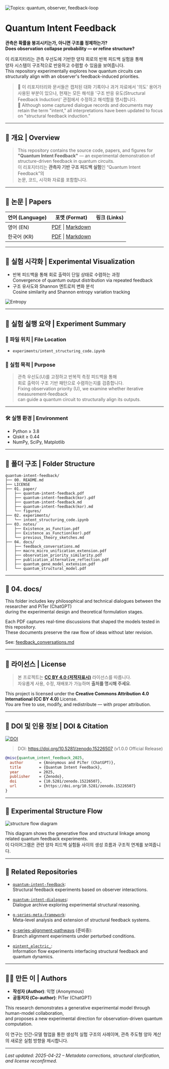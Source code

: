 ![Topics: quantum, observer, feedback-loop](https://img.shields.io/badge/topics-quantum%2C%20observer%2C%20feedback--loop-blue)

# Quantum Intent Feedback  
**관측은 확률을 붕괴시키는가, 아니면 구조를 정제하는가?**  
**Does observation collapse probability — or refine structure?**

이 리포지터리는 관측 우선도에 기반한 양자 회로의 반복 피드백 실험을 통해  
양자 시스템이 구조적으로 반응하고 수렴할 수 있음을 보여줍니다.  
This repository experimentally explores how quantum circuits can structurally align with an observer's feedback-induced priorities.

> 📎 이 리포지터리와 문서들은 캡처된 대화 기록이나 과거 자료에서 '의도' 용어가 사용된 부분이 있으나, 현재는 모든 해석을 '구조 반응 유도(Structural Feedback Induction)' 관점에서 수정하고 해석함을 명시합니다.  
> 📎 Although some captured dialogue records and documents may retain the term "intent," all interpretations have been updated to focus on "structural feedback induction."

---

## 📘 개요 | Overview

> This repository contains the source code, papers, and figures for  
> **"Quantum Intent Feedback"** — an experimental demonstration of structure-driven feedback in quantum circuits.  
> 이 리포지터리는 **관측자 기반 구조 피드백 실험**인 “Quantum Intent Feedback”의  
> 논문, 코드, 시각화 자료를 포함합니다.

---

## 📄 논문 | Papers

| 언어 (Language) | 포맷 (Format) | 링크 (Links) |
|------------------|----------------|----------------|
| 영어 (EN) | [PDF](01.%20paper/quantum-intent-feedback.pdf) \| [Markdown](01.%20paper/quantum-intent-feedback.md) |
| 한국어 (KR) | [PDF](01.%20paper/quantum-intent-feedback(kor).pdf) \| [Markdown](01.%20paper/quantum-intent-feedback(kor).md) |

---

## 🧪 실험 시각화 | Experimental Visualization

- 반복 피드백을 통해 회로 출력이 단일 상태로 수렴하는 과정  
  Convergence of quantum output distribution via repeated feedback  
- 구조 유사도와 Shannon 엔트로피 변화 분석  
  Cosine similarity and Shannon entropy variation tracking  

![Entropy](/01.%20paper/figures/entropy_similarity_plot_english.png)

---

## 🧪 실험 실행 요약 | Experiment Summary

### 📁 파일 위치 | File Location
- `experiments/intent_structuring_code.ipynb`

### 🧭 실험 목적 | Purpose
> 관측 우선도(U)를 고정하고 반복적 측정 피드백을 통해  
> 회로 출력이 구조 기반 패턴으로 수렴하는지를 검증합니다.  
> Fixing observation priority (U), we examine whether iterative measurement-feedback  
> can guide a quantum circuit to structurally align its outputs.

---

### 🛠️ 실행 환경 | Environment
- Python ≥ 3.8  
- Qiskit ≥ 0.44  
- NumPy, SciPy, Matplotlib

---

## 📂 폴더 구조 | Folder Structure

```
quantum-intent-feedback/
├── 00. README.md
├── LICENSE
├── 01. paper/
│   ├── quantum-intent-feedback.pdf
│   ├── quantum-intent-feedback(kor).pdf
│   ├── quantum-intent-feedback.md
│   ├── quantum-intent-feedback(kor).md
│   └── figures/
├── 02. experiments/
│   └── intent_structuring_code.ipynb
├── 03. notes/
│   ├── Existence_as_Function.pdf
│   ├── Existence_as_Function(kor).pdf
│   └── previous_theory_sketches.md
├── 04. docs/
│   ├── feedback_conversations.md
│   ├── macro_micro_unification_extension.pdf
│   ├── observation_priority_similarity.pdf
│   ├── publication_alternative_reflection.pdf
│   ├── quantum_gene_model_extension.pdf
│   └── quantum_structural_model.pdf
```

---

## 📁 04. docs/

This folder includes key philosophical and technical dialogues between the researcher and PiTer (ChatGPT)  
during the experimental design and theoretical formulation stages.

Each PDF captures real-time discussions that shaped the models tested in this repository.  
These documents preserve the raw flow of ideas without later revision.

See: [feedback_conversations.md](./04.%20docs/feedback_conversations.md)

---

## 🔖 라이선스 | License

> 본 프로젝트는 **[CC BY 4.0 (저작자표시)](https://creativecommons.org/licenses/by/4.0/)** 라이선스를 따릅니다.  
> 자유롭게 사용, 수정, 재배포가 가능하며 **출처를 명시해 주세요**.

This project is licensed under the **Creative Commons Attribution 4.0 International (CC BY 4.0)** License.  
You are free to use, modify, and redistribute — with proper attribution.

---

## 📌 DOI 및 인용 정보 | DOI & Citation

[![DOI](https://zenodo.org/badge/967085760.svg)](https://doi.org/10.5281/zenodo.15226506)

> DOI: https://doi.org/10.5281/zenodo.15226507 (v1.0.0 Official Release)

```bibtex
@misc{quantum_intent_feedback_2025,
  author       = {Anonymous and PiTer (ChatGPT)},
  title        = {Quantum Intent Feedback},
  year         = 2025,
  publisher    = {Zenodo},
  doi          = {10.5281/zenodo.15226507},
  url          = {https://doi.org/10.5281/zenodo.15226507}
}
```

---

## 📡 Experimental Structure Flow

![structure flow diagram](./structure_flow_diagram.png)

This diagram shows the generative flow and structural linkage among related quantum feedback experiments.  
이 다이어그램은 관련 양자 피드백 실험들 사이의 생성 흐름과 구조적 연계를 보여줍니다.

---

## 🔗 Related Repositories

- [`quantum-intent-feedback`](https://github.com/anon0411/quantum-intent-feedback):  
  Structural feedback experiments based on observer interactions.

- [`quantum-intent-dialogues`](https://github.com/anon0411/quantum-intent-dialogues):  
  Dialogue archive exploring experimental structural reasoning.

- [`g-series-meta-framework`](https://github.com/anon0411/g-series-meta-framework):  
  Meta-level analysis and extension of structural feedback systems.

- [g-series-alignment-pathways](https://github.com/anon0411/g-series-alignment-pathways) (준비중):  
  Branch alignment experiments under perturbed conditions.

- [`qintent_electric_`](https://github.com/anon0411/qintent_electric_):  
  Information flow experiments interfacing structural feedback and quantum dynamics.

---

## 🙋‍♀️ 만든 이 | Authors

- **작성자 (Author)**: 익명 (Anonymous)  
- **공동저자 (Co-author)**: PiTer (ChatGPT)

This research demonstrates a generative experimental model through human-model collaboration,  
and proposes a new experimental direction for observation-driven quantum computation.  

이 연구는 인간-모델 협업을 통한 생성적 실험 구조의 사례이며, 관측 주도형 양자 계산의 새로운 실험 방향을 제시합니다.

---

_Last updated: 2025-04-22 – Metadata corrections, structural clarification, and license reconfirmed._
